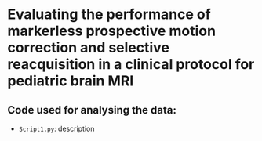 # Evaluating the performance of markerless prospective motion correction and selective reacquisition in a clinical protocol for pediatric brain MRI

## Code used for analysing the data:
* `Script1.py`: description

